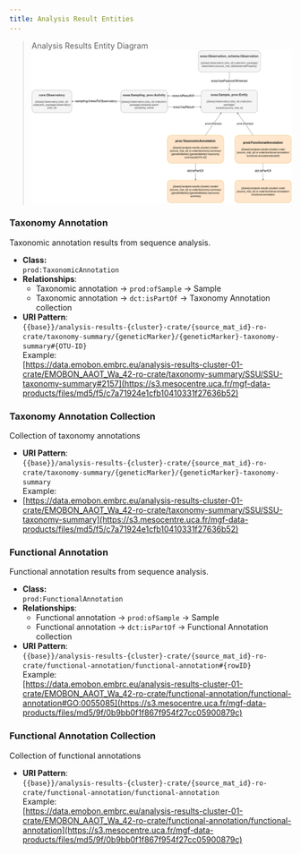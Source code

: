 ```yaml
---
title: Analysis Result Entities
---
```


> Analysis Results Entity Diagram
> ![Analysis Results Entity relationships diagram](../assets/analysis-results-entity-relations-diagram.png)


### Taxonomy Annotation

Taxonomic annotation results from sequence analysis.

- **Class:**  
`prod:TaxonomicAnnotation`
- **Relationships**:
  - Taxonomic annotation → `prod:ofSample` → Sample
  - Taxonomic annotation → `dct:isPartOf` → Taxonomy Annotation collection
- **URI Pattern**:  
`{{base}}/analysis-results-{cluster}-crate/{source_mat_id}-ro-crate/taxonomy-summary/{geneticMarker}/{geneticMarker}-taxonomy-summary#{OTU-ID}`  
Example:  
[https://data.emobon.embrc.eu/analysis-results-cluster-01-crate/EMOBON_AAOT_Wa_42-ro-crate/taxonomy-summary/SSU/SSU-taxonomy-summary#2157](https://s3.mesocentre.uca.fr/mgf-data-products/files/md5/f5/c7a71924e1cfb10410331f27636b52)

### Taxonomy Annotation Collection

Collection of taxonomy annotations

- **URI Pattern**:  
`{{base}}/analysis-results-{cluster}-crate/{source_mat_id}-ro-crate/taxonomy-summary/{geneticMarker}/{geneticMarker}-taxonomy-summary`  
Example:  
- [https://data.emobon.embrc.eu/analysis-results-cluster-01-crate/EMOBON_AAOT_Wa_42-ro-crate/taxonomy-summary/SSU/SSU-taxonomy-summary](https://s3.mesocentre.uca.fr/mgf-data-products/files/md5/f5/c7a71924e1cfb10410331f27636b52)


### Functional Annotation

Functional annotation results from sequence analysis.

- **Class:**  
`prod:FunctionalAnnotation` 
- **Relationships**:
  - Functional annotation → `prod:ofSample` → Sample
  - Functional annotation → `dct:isPartOf` → Functional Annotation collection
- **URI Pattern**:  
`{{base}}/analysis-results-{cluster}-crate/{source_mat_id}-ro-crate/functional-annotation/functional-annotation#{rowID}`  
Example:  
[https://data.emobon.embrc.eu/analysis-results-cluster-01-crate/EMOBON_AAOT_Wa_42-ro-crate/functional-annotation/functional-annotation#GO:0055085](https://s3.mesocentre.uca.fr/mgf-data-products/files/md5/9f/0b9bb0f1f867f954f27cc05900879c)


### Functional Annotation Collection

Collection of functional annotations

- **URI Pattern**:  
`{{base}}/analysis-results-{cluster}-crate/{source_mat_id}-ro-crate/functional-annotation/functional-annotation`  
Example:  
[https://data.emobon.embrc.eu/analysis-results-cluster-01-crate/EMOBON_AAOT_Wa_42-ro-crate/functional-annotation/functional-annotation](https://s3.mesocentre.uca.fr/mgf-data-products/files/md5/9f/0b9bb0f1f867f954f27cc05900879c)
